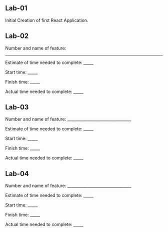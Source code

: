 ## Lab-01
Initial Creation of first React Application.

## Lab-02

Number and name of feature: 
________________________________

Estimate of time needed to complete: _____

Start time: _____

Finish time: _____

Actual time needed to complete: _____



## Lab-03

Number and name of feature: ________________________________

Estimate of time needed to complete: _____

Start time: _____

Finish time: _____

Actual time needed to complete: _____


## Lab-04

Number and name of feature: ________________________________

Estimate of time needed to complete: _____

Start time: _____

Finish time: _____

Actual time needed to complete: _____
